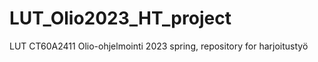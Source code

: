 # LUT_Olio2023_HT_project
LUT CT60A2411 Olio-ohjelmointi 2023 spring, repository for harjoitustyö  


